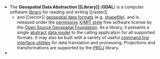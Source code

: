 - The **Geospatial Data Abstraction [[Library]]** (**GDAL**) is a computer software [library](https://en.wikipedia.org/wiki/Library_(computer_science)) for reading and writing [[raster]]
	- and [[vector]] [geospatial data formats](https://en.wikipedia.org/wiki/GIS_file_formats) (e.g. [shapefile](https://en.wikipedia.org/wiki/Shapefile)), and is released under the [permissive](https://en.wikipedia.org/wiki/Permissive_free_software_licence) [X/MIT style](https://en.wikipedia.org/wiki/MIT_License) free software license by the [Open Source Geospatial Foundation](https://en.wikipedia.org/wiki/Open_Source_Geospatial_Foundation). As a library, it presents a single [abstract](https://en.wikipedia.org/wiki/Abstraction_(computer_science)) [data model](https://en.wikipedia.org/wiki/Data_model) to the calling application for all supported formats. It may also be built with a variety of useful [command line interface](https://en.wikipedia.org/wiki/Command_line_interface) [utilities](https://en.wikipedia.org/wiki/Utility_program) for data translation and processing. Projections and transformations are supported by the [PROJ](https://en.wikipedia.org/wiki/PROJ) library.
-